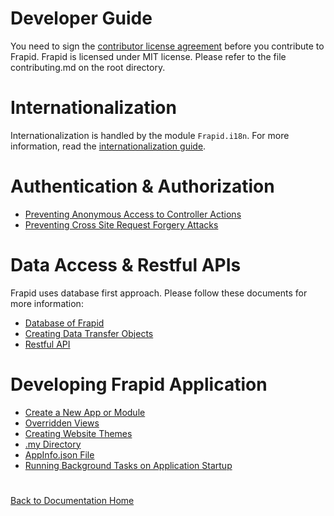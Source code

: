 # Developer Guide

You need to sign the [contributor license agreement](cla.md) before you contribute to Frapid. Frapid is 
licensed under MIT license. Please refer to the file contributing.md on the root directory.



# Internationalization

Internationalization is handled by the module `Frapid.i18n`. For more information, read the [internationalization guide](i18n.md).



# Authentication & Authorization 

- [Preventing Anonymous Access to Controller Actions](auth/restrict-anonymous.md)
- [Preventing Cross Site Request Forgery Attacks](auth/antiforgery.md)



# Data Access & Restful APIs

Frapid uses database first approach. Please follow these documents for more information:

- [Database of Frapid](db.md)
- [Creating Data Transfer Objects](data-access/dto.md)
- [Restful API](restful-api.md)



# Developing Frapid Application

- [Create a New App or Module](creating-app.md)
- [Overridden Views](overrides.md)
- [Creating Website Themes](website-builder/theme.md)
- [.my Directory](db-my-directory.md)
- [AppInfo.json File](AppInfo.json.md)
- [Running Background Tasks on Application Startup](i-startup-registration.md)

# 
[Back to Documentation Home](../../README.md)